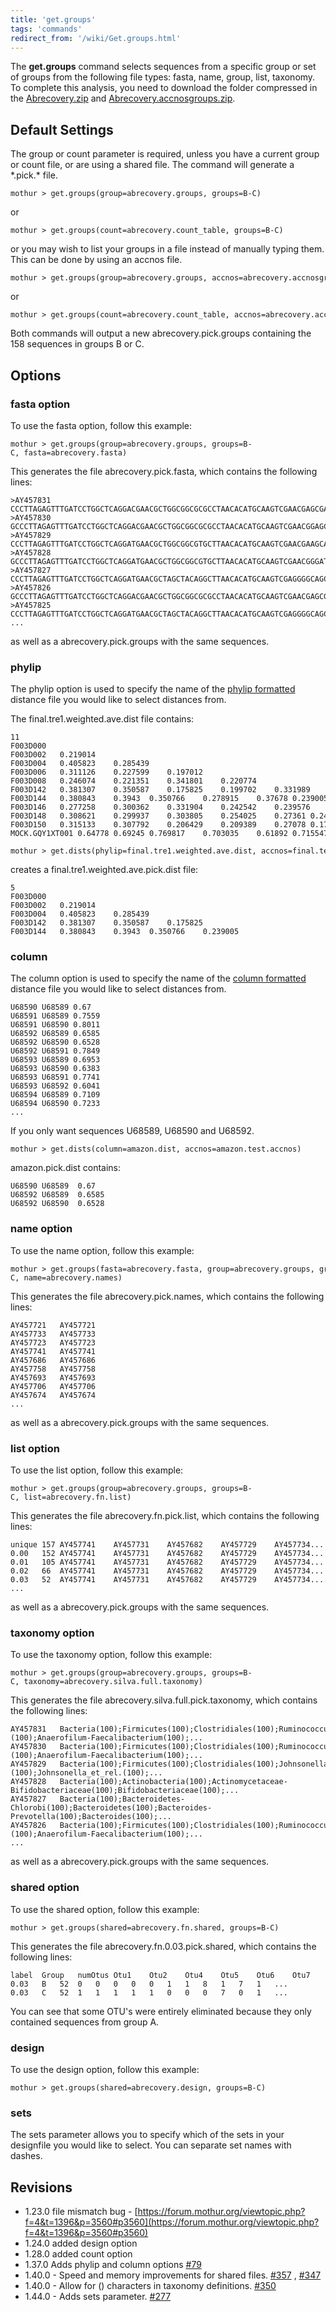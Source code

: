 ```yaml
---
title: 'get.groups'
tags: 'commands'
redirect_from: '/wiki/Get.groups.html'
---
```

The **get.groups** command selects sequences from a
specific group or set of groups from the following file types: fasta,
name, group, list, taxonomy. To complete this analysis, you need to
download the folder compressed in the [
Abrecovery.zip](https://mothur.s3.us-east-2.amazonaws.com/wiki/abrecovery.zip) and [
Abrecovery.accnosgroups.zip](https://mothur.s3.us-east-2.amazonaws.com/wiki/abrecovery.accnosgroups.zip).


## Default Settings

The group or count parameter is required, unless you have a current
group or count file, or are using a shared file. The command will
generate a \*.pick.\* file.

    mothur > get.groups(group=abrecovery.groups, groups=B-C)

or

    mothur > get.groups(count=abrecovery.count_table, groups=B-C)

or you may wish to list your groups in a file instead of manually typing
them. This can be done by using an accnos file.

    mothur > get.groups(group=abrecovery.groups, accnos=abrecovery.accnosgroups) 

or

    mothur > get.groups(count=abrecovery.count_table, accnos=abrecovery.accnosgroups) 

Both commands will output a new abrecovery.pick.groups containing the
158 sequences in groups B or C.

## Options

### fasta option

To use the fasta option, follow this example:

    mothur > get.groups(group=abrecovery.groups, groups=B-C, fasta=abrecovery.fasta)

This generates the file abrecovery.pick.fasta, which contains the
following lines:

    >AY457831
    CCCTTAGAGTTTGATCCTGGCTCAGGACGAACGCTGGCGGCGCGCCTAACACATGCAAGTCGAACGAGCGAGAGGAGGTTTAC...
    >AY457830
    GCCCTTAGAGTTTGATCCTGGCTCAGGACGAACGCTGGCGGCGCGCCTAACACATGCAAGTCGAACGGAGCTTAGAGAGCTTG...
    >AY457829
    CCCTTAGAGTTTGATCCTGGCTCAGGATGAACGCTGGCGGCGTGCTTAACACATGCAAGTCGAACGAAGCACTTTGATCGATT...
    >AY457828
    GCCCTTAGAGTTTGATCCTGGCTCAGGATGAACGCTGGCGGCGTGCTTAACACATGCAAGTCGAACGGGATCCATCAAGCTTG...
    >AY457827
    CCCTTAGAGTTTGATCCTGGCTCAGGATGAACGCTAGCTACAGGCTTAACACATGCAAGTCGAGGGGCAGCATGGTCTTAGCT...
    >AY457826
    GCCCTTAGAGTTTGATCCTGGCTCAGGACGAACGCTGGCGGCGCGCCTAACACATGCAAGTCGAACGAGCGAGAGAGAGCTTG...
    >AY457825
    CCCTTAGAGTTTGATCCTGGCTCAGGATGAACGCTAGCTACAGGCTTAACACATGCAAGTCGAGGGGCAGCATTTTAGTTTGC...
    ...

as well as a abrecovery.pick.groups with the same sequences.

### phylip

The phylip option is used to specify the name of the [ phylip
formatted](/wiki/phylip-formatted_distance_matrix) distance file
you would like to select distances from.

The final.tre1.weighted.ave.dist file contains:

    11
    F003D000   
    F003D002   0.219014    
    F003D004   0.405823    0.285439    
    F003D006   0.311126    0.227599    0.197012    
    F003D008   0.246074    0.221351    0.341801    0.220774    
    F003D142   0.381307    0.350587    0.175825    0.199702    0.331989    
    F003D144   0.380843    0.3943  0.350766    0.278915    0.37678 0.239005    
    F003D146   0.277258    0.300362    0.331904    0.242542    0.239576    0.246918    0.160718    
    F003D148   0.308621    0.299937    0.303805    0.254025    0.27361 0.246377    0.15778 0.120112    
    F003D150   0.315133    0.307792    0.206429    0.209389    0.27078 0.179998    0.260263    0.217917    0.195339    
    MOCK.GQY1XT001 0.64778 0.69245 0.769817    0.703035    0.61892 0.715547    0.662322    0.613735    0.648762    0.716918    

    mothur > get.dists(phylip=final.tre1.weighted.ave.dist, accnos=final.test.accnos)

creates a final.tre1.weighted.ave.pick.dist file:

    5
    F003D000   
    F003D002   0.219014    
    F003D004   0.405823    0.285439    
    F003D142   0.381307    0.350587    0.175825    
    F003D144   0.380843    0.3943  0.350766    0.239005    

### column

The column option is used to specify the name of the [ column
formatted](/wiki/column-formatted_distance_matrix) distance file
you would like to select distances from.

    U68590 U68589 0.67
    U68591 U68589 0.7559
    U68591 U68590 0.8011
    U68592 U68589 0.6585
    U68592 U68590 0.6528
    U68592 U68591 0.7849
    U68593 U68589 0.6953
    U68593 U68590 0.6383
    U68593 U68591 0.7741
    U68593 U68592 0.6041
    U68594 U68589 0.7109
    U68594 U68590 0.7233
    ...

If you only want sequences U68589, U68590 and U68592.

    mothur > get.dists(column=amazon.dist, accnos=amazon.test.accnos)

amazon.pick.dist contains:

    U68590 U68589  0.67
    U68592 U68589  0.6585
    U68592 U68590  0.6528

### name option

To use the name option, follow this example:

    mothur > get.groups(fasta=abrecovery.fasta, group=abrecovery.groups, groups=B-C, name=abrecovery.names)

This generates the file abrecovery.pick.names, which contains the
following lines:

    AY457721   AY457721
    AY457733   AY457733
    AY457723   AY457723
    AY457741   AY457741
    AY457686   AY457686
    AY457758   AY457758
    AY457693   AY457693
    AY457706   AY457706
    AY457674   AY457674
    ...

as well as a abrecovery.pick.groups with the same sequences.

### list option

To use the list option, follow this example:

    mothur > get.groups(group=abrecovery.groups, groups=B-C, list=abrecovery.fn.list)

This generates the file abrecovery.fn.pick.list, which contains the
following lines:

    unique 157 AY457741    AY457731    AY457682    AY457729    AY457734... 
    0.00   152 AY457741    AY457731    AY457682    AY457729    AY457734...
    0.01   105 AY457741    AY457731    AY457682    AY457729    AY457734... 
    0.02   66  AY457741    AY457731    AY457682    AY457729    AY457734...
    0.03   52  AY457741    AY457731    AY457682    AY457729    AY457734... 
    ...

as well as a abrecovery.pick.groups with the same sequences.

### taxonomy option

To use the taxonomy option, follow this example:

    mothur > get.groups(group=abrecovery.groups, groups=B-C, taxonomy=abrecovery.silva.full.taxonomy)

This generates the file abrecovery.silva.full.pick.taxonomy, which
contains the following lines:

    AY457831   Bacteria(100);Firmicutes(100);Clostridiales(100);Ruminococcus_et_rel.(100);Anaerofilum-Faecalibacterium(100);...
    AY457830   Bacteria(100);Firmicutes(100);Clostridiales(100);Ruminococcus_et_rel.(100);Anaerofilum-Faecalibacterium(100);...
    AY457829   Bacteria(100);Firmicutes(100);Clostridiales(100);Johnsonella_et_rel.(100);Johnsonella_et_rel.(100);...
    AY457828   Bacteria(100);Actinobacteria(100);Actinomycetaceae-Bifidobacteriaceae(100);Bifidobacteriaceae(100);...
    AY457827   Bacteria(100);Bacteroidetes-Chlorobi(100);Bacteroidetes(100);Bacteroides-Prevotella(100);Bacteroides(100);...
    AY457826   Bacteria(100);Firmicutes(100);Clostridiales(100);Ruminococcus_et_rel.(100);Anaerofilum-Faecalibacterium(100);...
    ...

as well as a abrecovery.pick.groups with the same sequences.

### shared option

To use the shared option, follow this example:

    mothur > get.groups(shared=abrecovery.fn.shared, groups=B-C)

This generates the file abrecovery.fn.0.03.pick.shared, which contains
the following lines:

    label  Group   numOtus Otu1    Otu2    Otu4    Otu5    Otu6    Otu7    Otu8    Otu12   Otu14   Otu15   Otu16   ... 
    0.03   B   52  0   0   0   0   0   1   1   8   1   7   1   ... 
    0.03   C   52  1   1   1   1   1   0   0   0   7   0   1   ...

You can see that some OTU's were entirely eliminated because they only
contained sequences from group A.

### design

To use the design option, follow this example:

    mothur > get.groups(shared=abrecovery.design, groups=B-C)

### sets

The sets parameter allows you to specify which of the sets in your
designfile you would like to select. You can separate set names with
dashes.

## Revisions

-   1.23.0 file mismatch bug -
    [https://forum.mothur.org/viewtopic.php?f=4&t=1396&p=3560#p3560](https://forum.mothur.org/viewtopic.php?f=4&t=1396&p=3560#p3560)
-   1.24.0 added design option
-   1.28.0 added count option
-   1.37.0 Adds phylip and column options
    [\#79](https://github.com/mothur/mothur/issues/79)
-   1.40.0 - Speed and memory improvements for shared files.
    [\#357](https://github.com/mothur/mothur/issues/357) ,
    [\#347](https://github.com/mothur/mothur/issues/347)
-   1.40.0 - Allow for () characters in taxonomy definitions.
    [\#350](https://github.com/mothur/mothur/issues/350)
-   1.44.0 - Adds sets parameter.
    [\#277](https://github.com/mothur/mothur/issues/277)



